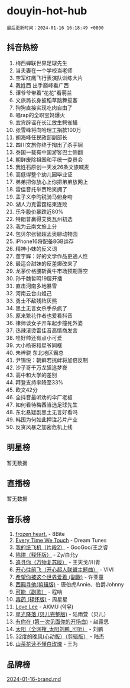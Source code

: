 # douyin-hot-hub

`最后更新时间：2024-01-16 16:18:49 +0800`

## 抖音热榜

1. 梅西蝉联世界足球先生
1. 当夫妻在一个学校当老师
1. 空军红鹰飞行表演队训练大片
1. 我姓西 出手巅峰看广西
1. 谭爷爷带着“花花”看萌兰
1. 文旅局长身披稻草跳舞揽客
1. 狗狗直接实现吃肉自由了
1. 唱rap的全职宝妈爆火
1. 宜宾辟谣在长江放生鳄雀鳝
1. 张雪峰将向哈理工捐款100万
1. 胡海峰任民政部副部长
1. 四川文旅你终于掏出了杀手锏
1. 泰国一载有中国游客巴士侧翻
1. 朝鲜废除祖国和平统一委员会
1. 我姓石原创一天发26条文旅喊麦
1. 高低得整个幼儿园毕业证
1. 弟弟把你放心上你把弟弟放网上
1. 雷佳音托举贾玲笑拥了
1. 孟子义李昀锐骑马俯身吻
1. 湖人力克雷霆结束连败
1. 乐华股价暴跌近80%
1. 特朗普赢得艾奥瓦州初选
1. 我为云南文旅上分
1. 包贝尔张智超孟奥聊动物园
1. iPhone16将配备8GB运存
1. 精神小妹的反义词
1. 董宇辉：好的文学作品更通人性
1. 最适合甜妹的反差爆改来了
1. 龙茅价格腰斩黄牛市场预期落空
1. 孙千魏哲鸣19层开播
1. 直击河南多地暴雪
1. 河南云台山妲己
1. 勇士不敌残阵灰熊
1. 黑土无言女杀手杀疯了
1. 原来繁花作者也爱看抖音
1. 律师谈女子开车起步撞死外婆
1. 热辣滚烫雷佳音高情商发言
1. 哇好帅还有点小可爱
1. 大小杨哥和星爷同框
1. 朱梓骁 东北地区霸总
1. 尹锡悦：朝鲜若挑衅将加倍反制
1. 沙子哥千万龙狙追梦夜
1. 高中和大学的差别
1. 拜登支持率降至33%
1. 欧文42分
1. 全抖音最听劝的伞厂老板
1. 如何看待梅西当选足球先生
1. 东北悬疑剧黑土无言好看吗
1. 韩国为何如此押注芯片产业
1. 反贪风暴之加密危机上线

## 明星榜

暂无数据

## 直播榜

暂无数据

## 音乐榜

1. [frozen heart.](https://sf86-cdn-tos.douyinstatic.com/obj/tos-cn-ve-2774/oIIWJfyjIACZA9zQMtnJ6hQQhFC4vhCupoRBsO) - 8Bite
1. [Every Time We Touch](https://sf3-cdn-tos.douyinstatic.com/obj/tos-cn-ve-2774/ogN6lUKQeBBfEVhIOMikG1CcJjugxk1tztZyhP) - Dream Tunes
1. [我的纸飞机（片段2）](https://sf86-cdn-tos.douyinstatic.com/obj/tos-cn-ve-2774/oM2ZrKcg2CD5AeRB2gkeXOFB1IxAGJdZPazYHf) - GooGoo/王之睿
1. [陷阱（释怀版）](https://sf3-cdn-tos.douyinstatic.com/obj/tos-cn-ve-2774/oE8C21LeZrzKLDFfQYgMzx4GAIHageG5IzayY7) - Zy/白允y
1. [追寻你（万物复苏版）](https://sf86-cdn-tos.douyinstatic.com/obj/tos-cn-ve-2774/oYeAZJsbjIDit9APmBg8u6uDUQnHmoCf3gbo74) - 王天戈/川青
1. [开心往前飞（开心超人联盟主题曲）](https://sf86-cdn-tos.douyinstatic.com/obj/tos-cn-ve-2774/9d8fb7c82cf1421fb93a9fe925275e0a) - VIVI
1. [希望你被这个世界爱着 (副歌)](https://sf86-cdn-tos.douyinstatic.com/obj/tos-cn-ve-2774/oUHCmWQfZlE3QQBKBeD8rCFLpJzPgCpImhsxMt) - 许亚童
1. [西厢寻他(剪辑版)](https://sf6-cdn-tos.douyinstatic.com/obj/tos-cn-ve-2774/oUsAVfAQKlRNxEv5qxvIB8o5qmIWUcXbzJKJhw) - 唐伯虎Annie、伯爵Johnny
1. [可能（副歌）](https://sf86-cdn-tos.douyinstatic.com/obj/tos-cn-ve-2774/cde1731888894259b333569393c2fb51) - 程响
1. [毒药 (释怀版)](https://sf86-cdn-tos.douyinstatic.com/obj/tos-cn-ve-2774/oYILMEAzspdZBIzy4frJNB8ZHPHWAhiwowd4Ad) - 周星星
1. [Love Lee](https://sf86-cdn-tos.douyinstatic.com/obj/tos-cn-ve-2774/o05GbkJGbCBTdDnMtB0fwOYgkeZp23vrWQDQBS) - AKMU (악뮤)
1. [星光降落 (贝儿完整版)](https://sf86-cdn-tos.douyinstatic.com/obj/tos-cn-ve-2774/okwB9hAwyAtsFFkFBzAX1hOOfQuIoMNs0W2Mwr) - 陆雨萱（贝儿）
1. [有你在 (第一次见面你的开场白)](https://sf86-cdn-tos.douyinstatic.com/obj/tos-cn-ve-2774/oAthrQ3ClJBfI57uBoFEgNDYtNCZ0TSYQQfxQ0) - 赵露思
1. [太阳（全网搜_太阳刘鹏_可听）](https://sf6-cdn-tos.douyinstatic.com/obj/tos-cn-ve-2774/ogWbyIQnlBFImVbeDocRdCIYtBHlbJXgfZMvgz) - 刘鹏
1. [32度的晚风(心动版）（剪辑版）](https://sf6-cdn-tos.douyinstatic.com/obj/tos-cn-ve-2774/owNyabsyWdzUulxhoJfK8IBXgp0UMQAHpvGh2B) - 陆杰
1. [山茶花读不懂白玫瑰](https://sf6-cdn-tos.douyinstatic.com/obj/tos-cn-ve-2774/osfn8B7DktrRHEPJgPCfDbw7QDQEkwC16BxZg9) - 王为

## 品牌榜

[2024-01-16-brand.md](2024-01-16-brand.md)
